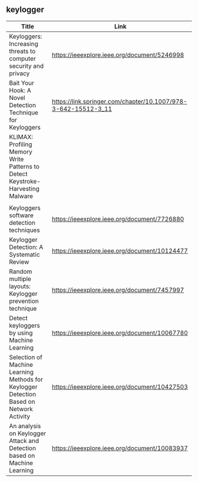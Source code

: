 ## keylogger

| Title                                                                                   | Link                                                           |
| --------------------------------------------------------------------------------------- | -------------------------------------------------------------- |
| Keyloggers: Increasing threats to computer security and privacy                         | https://ieeexplore.ieee.org/document/5246998                   |
| Bait Your Hook: A Novel Detection Technique for Keyloggers                              | https://link.springer.com/chapter/10.1007/978-3-642-15512-3_11 |
| KLIMAX: Profiling Memory Write Patterns to Detect Keystroke-Harvesting Malware          |                                                                |
|                                                                                         |                                                                |
| Keyloggers software detection techniques                                                | https://ieeexplore.ieee.org/document/7726880                   |
| Keylogger Detection: A Systematic Review                                                | https://ieeexplore.ieee.org/document/10124477                  |
| Random multiple layouts: Keylogger prevention technique                                 | https://ieeexplore.ieee.org/document/7457997                   |
| Detect keyloggers by using Machine Learning                                             | https://ieeexplore.ieee.org/document/10067780                  |
| Selection of Machine Learning Methods for Keylogger Detection Based on Network Activity | https://ieeexplore.ieee.org/document/10427503                  |
| An analysis on Keylogger Attack and Detection based on Machine Learning                 | https://ieeexplore.ieee.org/document/10083937                  |
